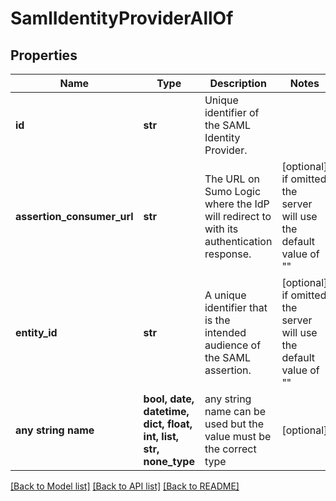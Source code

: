 # SamlIdentityProviderAllOf


## Properties
Name | Type | Description | Notes
------------ | ------------- | ------------- | -------------
**id** | **str** | Unique identifier of the SAML Identity Provider. | 
**assertion_consumer_url** | **str** | The URL on Sumo Logic where the IdP will redirect to with its authentication response. | [optional]  if omitted the server will use the default value of ""
**entity_id** | **str** | A unique identifier that is the intended audience of the SAML assertion. | [optional]  if omitted the server will use the default value of ""
**any string name** | **bool, date, datetime, dict, float, int, list, str, none_type** | any string name can be used but the value must be the correct type | [optional]

[[Back to Model list]](../README.md#documentation-for-models) [[Back to API list]](../README.md#documentation-for-api-endpoints) [[Back to README]](../README.md)



